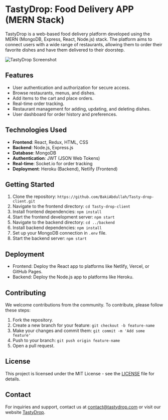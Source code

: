# TastyDrop: Food Delivery APP (MERN Stack)

TastyDrop is a web-based food delivery platform developed using the MERN (MongoDB, Express, React, Node.js) stack. The platform aims to connect users with a wide range of restaurants, allowing them to order their favorite dishes and have them delivered to their doorstep.

![TastyDrop Screenshot](screenshot.png)

## Features

- User authentication and authorization for secure access.
- Browse restaurants, menus, and dishes.
- Add items to the cart and place orders.
- Real-time order tracking.
- Restaurant management for adding, updating, and deleting dishes.
- User dashboard for order history and preferences.

## Technologies Used

- **Frontend**: React, Redux, HTML, CSS
- **Backend**: Node.js, Express.js
- **Database**: MongoDB
- **Authentication**: JWT (JSON Web Tokens)
- **Real-time**: Socket.io for order tracking
- **Deployment**: Heroku (Backend), Netlify (Frontend)

## Getting Started

1. Clone the repository: `https://github.com/BakiAbdullah/Tasty-drop-client.git`
2. Navigate to the frontend directory: `cd Tasty-drop-client`
3. Install frontend dependencies: `npm install`
4. Start the frontend development server: `npm start`
5. Navigate to the backend directory: `cd ../backend`
6. Install backend dependencies: `npm install`
7. Set up your MongoDB connection in `.env` file.
8. Start the backend server: `npm start`

## Deployment

- Frontend: Deploy the React app to platforms like Netlify, Vercel, or GitHub Pages.
- Backend: Deploy the Node.js app to platforms like Heroku.

## Contributing

We welcome contributions from the community. To contribute, please follow these steps:

1. Fork the repository.
2. Create a new branch for your feature: `git checkout -b feature-name`
3. Make your changes and commit them: `git commit -m 'Add some feature'`
4. Push to your branch: `git push origin feature-name`
5. Open a pull request.

## License

This project is licensed under the MIT License - see the [LICENSE](LICENSE) file for details.

## Contact

For inquiries and support, contact us at contact@tastydrop.com or visit our website [TastyDrop](https://tasty-drops.web.app/).
